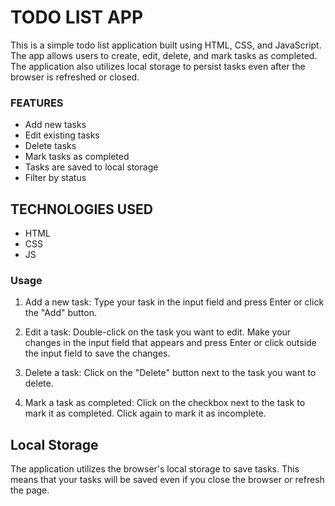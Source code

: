 # TODO LIST APP
This is a simple todo list application built using HTML, CSS, and JavaScript. The app allows users to create, edit, delete, and mark tasks as completed. The application also utilizes local storage to persist tasks even after the browser is refreshed or closed.

### FEATURES
* Add new tasks
* Edit existing tasks
* Delete tasks
* Mark tasks as completed
* Tasks are saved to local storage
* Filter by status

## TECHNOLOGIES USED
* HTML
* CSS
* JS

### Usage
1. Add a new task:
   Type your task in the input field and press Enter or click the "Add" button.
   
2. Edit a task:
   Double-click on the task you want to edit. Make your changes in the input field that appears and press Enter or click outside the input field to save the changes.
   
3. Delete a task:
    Click on the "Delete" button next to the task you want to delete.
4. Mark a task as completed:
    Click on the checkbox next to the task to mark it as completed. Click again to mark it as incomplete.

## Local Storage
   The application utilizes the browser's local storage to save tasks. This means that your tasks will be saved even if you close the browser or refresh the page.
